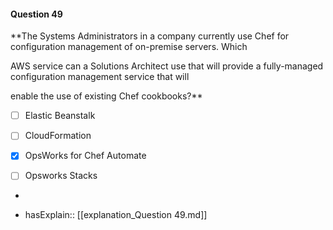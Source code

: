 #### Question  49

**The Systems Administrators in a company currently use Chef for configuration management of on-premise servers. Which

AWS service can a Solutions Architect use that will provide a fully-managed configuration management service that will

enable the use of existing Chef cookbooks?**

- [ ] Elastic Beanstalk

- [ ] CloudFormation

- [x] OpsWorks for Chef Automate

- [ ] Opsworks Stacks

*

- hasExplain:: [[explanation_Question  49.md]]
